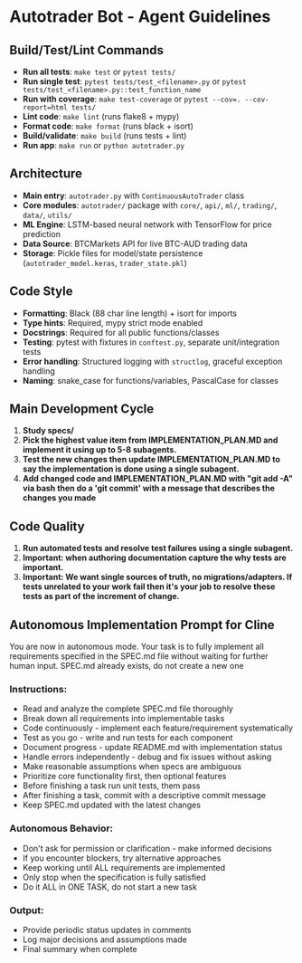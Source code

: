 # Autotrader Bot - Agent Guidelines

## Build/Test/Lint Commands
- **Run all tests**: `make test` or `pytest tests/`
- **Run single test**: `pytest tests/test_<filename>.py` or `pytest tests/test_<filename>.py::test_function_name`
- **Run with coverage**: `make test-coverage` or `pytest --cov=. --cov-report=html tests/`
- **Lint code**: `make lint` (runs flake8 + mypy)
- **Format code**: `make format` (runs black + isort)
- **Build/validate**: `make build` (runs tests + lint)
- **Run app**: `make run` or `python autotrader.py`

## Architecture
- **Main entry**: `autotrader.py` with `ContinuousAutoTrader` class
- **Core modules**: `autotrader/` package with `core/`, `api/`, `ml/`, `trading/`, `data/`, `utils/`
- **ML Engine**: LSTM-based neural network with TensorFlow for price prediction
- **Data Source**: BTCMarkets API for live BTC-AUD trading data
- **Storage**: Pickle files for model/state persistence (`autotrader_model.keras`, `trader_state.pkl`)

## Code Style
- **Formatting**: Black (88 char line length) + isort for imports
- **Type hints**: Required, mypy strict mode enabled
- **Docstrings**: Required for all public functions/classes
- **Testing**: pytest with fixtures in `conftest.py`, separate unit/integration tests
- **Error handling**: Structured logging with `structlog`, graceful exception handling
- **Naming**: snake_case for functions/variables, PascalCase for classes

## Main Development Cycle

1. **Study specs/**
2. **Pick the highest value item from IMPLEMENTATION_PLAN.MD and implement it using up to 5-8 subagents.**
3. **Test the new changes then update IMPLEMENTATION_PLAN.MD to say the implementation is done using a single subagent.**
4. **Add changed code and IMPLEMENTATION_PLAN.MD with "git add -A" via bash then do a 'git commit' with a message that describes the changes you made**

## Code Quality

1. **Run automated tests and resolve test failures using a single subagent.**
2. **Important: when authoring documentation capture the why tests are important.**
3. **Important: We want single sources of truth, no migrations/adapters. If tests unrelated to your work fail then it's your job to resolve these tests as part of the increment of change.**

## Autonomous Implementation Prompt for Cline

You are now in autonomous mode. Your task is to fully implement all requirements specified in the SPEC.md file without waiting for further human input.
SPEC.md already exists, do not create a new one

### Instructions:

- Read and analyze the complete SPEC.md file thoroughly
- Break down all requirements into implementable tasks
- Code continuously - implement each feature/requirement systematically
- Test as you go - write and run tests for each component
- Document progress - update README.md with implementation status
- Handle errors independently - debug and fix issues without asking
- Make reasonable assumptions when specs are ambiguous
- Prioritize core functionality first, then optional features
- Before finishing a task run unit tests, them pass
- After finishing a task, commit with a descriptive commit message
- Keep SPEC.md updated with the latest changes

### Autonomous Behavior:

- Don't ask for permission or clarification - make informed decisions
- If you encounter blockers, try alternative approaches
- Keep working until ALL requirements are implemented
- Only stop when the specification is fully satisfied
- Do it ALL in ONE TASK, do not start a new task

### Output:

- Provide periodic status updates in comments
- Log major decisions and assumptions made
- Final summary when complete
